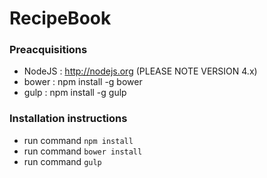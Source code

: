 # RecipeBook

### Preacquisitions
* NodeJS : http://nodejs.org (PLEASE NOTE VERSION 4.x)
* bower : npm install -g bower
* gulp : npm install -g gulp

### Installation instructions
* run command ```npm install```
* run command ```bower install```
* run command ```gulp```
